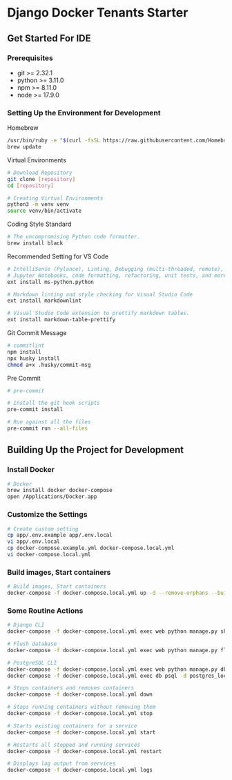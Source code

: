 # Django Docker Tenants Starter

## Get Started For IDE

### Prerequisites

- git >= 2.32.1
- python >= 3.11.0
- npm >= 8.11.0
- node >= 17.9.0

### Setting Up the Environment for Development

Homebrew

```sh
/usr/bin/ruby -e "$(curl -fsSL https://raw.githubusercontent.com/Homebrew/install/master/install)"
brew update
```

Virtual Environments

```sh
# Download Repository
git clone [repository]
cd [repository]

# Creating Virtual Environments
python3 -m venv venv
source venv/bin/activate
```

Coding Style Standard

```sh
# The uncompromising Python code formatter.
brew install black
```

Recommended Setting for VS Code

```sh
# IntelliSense (Pylance), Linting, Debugging (multi-threaded, remote),
# Jupyter Notebooks, code formatting, refactoring, unit tests, and more.
ext install ms-python.python

# Markdown linting and style checking for Visual Studio Code
ext install markdownlint

# Visual Studio Code extension to prettify markdown tables.
ext install markdown-table-prettify
```

Git Commit Message

```sh
# commitlint
npm install
npx husky install
chmod a+x .husky/commit-msg
```

Pre Commit

```sh
# pre-commit

# Install the git hook scripts
pre-commit install

# Run against all the files
pre-commit run --all-files
```

## Building Up the Project for Development

### Install Docker

```sh
# Docker
brew install docker docker-compose
open /Applications/Docker.app
```

### Customize the Settings

```sh
# Create custom setting
cp app/.env.example app/.env.local
vi app/.env.local
cp docker-compose.example.yml docker-compose.local.yml
vi docker-compose.local.yml
```

### Build images, Start containers

```sh
# Build images, Start containers
docker-compose -f docker-compose.local.yml up -d --remove-orphans --build
```

### Some Routine Actions

```sh
# Django CLI
docker-compose -f docker-compose.local.yml exec web python manage.py shell

# Flush database
docker-compose -f docker-compose.local.yml exec web python manage.py flush

# PostgreSQL CLI
docker-compose -f docker-compose.local.yml exec web python manage.py dbshell
docker-compose -f docker-compose.local.yml exec db psql -d postgres_local -U postgres

# Stops containers and removes containers
docker-compose -f docker-compose.local.yml down

# Stops running containers without removing them
docker-compose -f docker-compose.local.yml stop

# Starts existing containers for a service
docker-compose -f docker-compose.local.yml start

# Restarts all stopped and running services
docker-compose -f docker-compose.local.yml restart

# Displays log output from services
docker-compose -f docker-compose.local.yml logs
```
